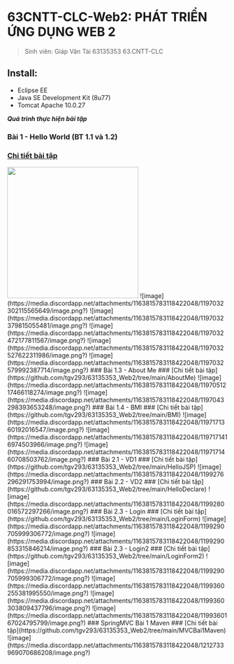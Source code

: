 # 63CNTT-CLC-Web2: PHÁT TRIỂN ỨNG DỤNG WEB 2
> Sinh viên: Giáp Văn Tài 63135353 63.CNTT-CLC
 ## Install:
 - Eclipse EE
 - Java SE Development Kit (8u77)
 - Tomcat Apache 10.0.27

 ***Quá trình thực hiện bài tập***
 ### Bài 1 - Hello World (BT 1.1 và 1.2)
 ### [Chi tiết bài tập](https://github.com/tgv293/63135353_Web2/tree/main/GVTHelloWorld)
 <img src="https://media.discordapp.net/attachments/1163815783118422048/1197032251775537222/image.png?" width=300/>
 ![image](https://media.discordapp.net/attachments/1163815783118422048/1197032302115565649/image.png?)
 ![image](https://media.discordapp.net/attachments/1163815783118422048/1197032379815055481/image.png?)
 ![image](https://media.discordapp.net/attachments/1163815783118422048/1197032472177811567/image.png?)
 ![image](https://media.discordapp.net/attachments/1163815783118422048/1197032527622311986/image.png?)
 ![image](https://media.discordapp.net/attachments/1163815783118422048/1197032579992387714/image.png?)
 ### Bài 1.3 - About Me
 ### [Chi tiết bài tập](https://github.com/tgv293/63135353_Web2/tree/main/AboutMe)
 ![image](https://media.discordapp.net/attachments/1163815783118422048/1197051217466118274/image.png?)
 ![image](https://media.discordapp.net/attachments/1163815783118422048/1197043298393653248/image.png?)
 ### Bài 1.4 - BMI
 ### [Chi tiết bài tập](https://github.com/tgv293/63135353_Web2/tree/main/BMI)
 ![image](https://media.discordapp.net/attachments/1163815783118422048/1197171360192016547/image.png?)
 ![image](https://media.discordapp.net/attachments/1163815783118422048/1197171416974503966/image.png?)
 ![image](https://media.discordapp.net/attachments/1163815783118422048/1197171460708503762/image.png?)
 ### Bài 2.1 - VD1
 ### [Chi tiết bài tập](https://github.com/tgv293/63135353_Web2/tree/main/HelloJSP)
 ![image](https://media.discordapp.net/attachments/1163815783118422048/1199276296291753994/image.png?)
 ### Bài 2.2 - VD2
 ### [Chi tiết bài tập](https://github.com/tgv293/63135353_Web2/tree/main/HelloDeclare)
 ![image](https://media.discordapp.net/attachments/1163815783118422048/1199280016572297266/image.png?)
 ### Bài 2.3 - Login
 ### [Chi tiết bài tập](https://github.com/tgv293/63135353_Web2/tree/main/LoginForm)
 ![image](https://media.discordapp.net/attachments/1163815783118422048/1199290705999306772/image.png?)
 ![image](https://media.discordapp.net/attachments/1163815783118422048/1199290853315846214/image.png?)
 ### Bài 2.3 - Login2
 ### [Chi tiết bài tập](https://github.com/tgv293/63135353_Web2/tree/main/LoginForm2)
 ![image](https://media.discordapp.net/attachments/1163815783118422048/1199290705999306772/image.png?)
 ![image](https://media.discordapp.net/attachments/1163815783118422048/1199360255381995550/image.png?)
 ![image](https://media.discordapp.net/attachments/1163815783118422048/1199360303809437796/image.png?)
 ![image](https://media.discordapp.net/attachments/1163815783118422048/1199360167024795799/image.png?)
 ### SpringMVC Bài 1 Maven
 ### [Chi tiết bài tập](https://github.com/tgv293/63135353_Web2/tree/main/MVCBai1Maven)
 ![image](https://media.discordapp.net/attachments/1163815783118422048/1212733969070686208/image.png?)
